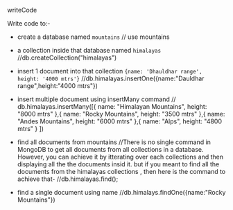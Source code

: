 writeCode

Write code to:-

- create a database named `mountains`
  // use mountains
- a collection inside that database named `himalayas`
  //db.createCollection("himalayas")
- insert 1 document into that collection `{name: 'Dhauldhar range', height: '4000 mtrs'}`
  //db.himalayas.insertOne({name:"Dauldhar range",height:"4000 mtrs"})
- insert multiple document using insertMany command
  // db.himalayas.insertMany([{ name: "Himalayan Mountains", height: "8000 mtrs" },{ name: "Rocky Mountains", height: "3500 mtrs" },{ name: "Andes Mountains", height: "6000 mtrs" },{ name: "Alps", height: "4800 mtrs" }
  ])
- find all documents from mountains
  //There is no single command in MongoDB to get all documents from all collections in a database. However, you can achieve it by itterating over each collections and then displaying all the the documents insid it. but if you meant to find all the documents from the himalayas collections , then here is the command to achieve that-
  //db.himalayas.find();

- find a single document using name
  //db.himalays.findOne({name:"Rocky Mountains"})
